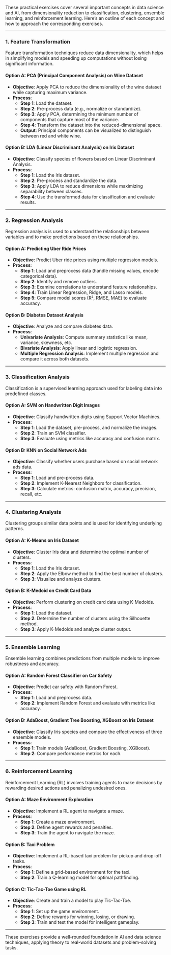 These practical exercises cover several important concepts in data science and AI, from dimensionality reduction to classification, clustering, ensemble learning, and reinforcement learning. Here’s an outline of each concept and how to approach the corresponding exercises.

---

### 1. Feature Transformation
Feature transformation techniques reduce data dimensionality, which helps in simplifying models and speeding up computations without losing significant information.

#### **Option A: PCA (Principal Component Analysis) on Wine Dataset**
- **Objective**: Apply PCA to reduce the dimensionality of the wine dataset while capturing maximum variance.
- **Process**:
  - **Step 1**: Load the dataset.
  - **Step 2**: Pre-process data (e.g., normalize or standardize).
  - **Step 3**: Apply PCA, determining the minimum number of components that capture most of the variance.
  - **Step 4**: Transform the dataset into the reduced-dimensional space.
  - **Output**: Principal components can be visualized to distinguish between red and white wine.

#### **Option B: LDA (Linear Discriminant Analysis) on Iris Dataset**
- **Objective**: Classify species of flowers based on Linear Discriminant Analysis.
- **Process**:
  - **Step 1**: Load the Iris dataset.
  - **Step 2**: Pre-process and standardize the data.
  - **Step 3**: Apply LDA to reduce dimensions while maximizing separability between classes.
  - **Step 4**: Use the transformed data for classification and evaluate results.

---

### 2. Regression Analysis
Regression analysis is used to understand the relationships between variables and to make predictions based on these relationships.

#### **Option A: Predicting Uber Ride Prices**
- **Objective**: Predict Uber ride prices using multiple regression models.
- **Process**:
  - **Step 1**: Load and preprocess data (handle missing values, encode categorical data).
  - **Step 2**: Identify and remove outliers.
  - **Step 3**: Examine correlations to understand feature relationships.
  - **Step 4**: Train Linear Regression, Ridge, and Lasso models.
  - **Step 5**: Compare model scores (R², RMSE, MAE) to evaluate accuracy.

#### **Option B: Diabetes Dataset Analysis**
- **Objective**: Analyze and compare diabetes data.
- **Process**:
  - **Univariate Analysis**: Compute summary statistics like mean, variance, skewness, etc.
  - **Bivariate Analysis**: Apply linear and logistic regression.
  - **Multiple Regression Analysis**: Implement multiple regression and compare it across both datasets.

---

### 3. Classification Analysis
Classification is a supervised learning approach used for labeling data into predefined classes.

#### **Option A: SVM on Handwritten Digit Images**
- **Objective**: Classify handwritten digits using Support Vector Machines.
- **Process**:
  - **Step 1**: Load the dataset, pre-process, and normalize the images.
  - **Step 2**: Train an SVM classifier.
  - **Step 3**: Evaluate using metrics like accuracy and confusion matrix.

#### **Option B: KNN on Social Network Ads**
- **Objective**: Classify whether users purchase based on social network ads data.
- **Process**:
  - **Step 1**: Load and pre-process data.
  - **Step 2**: Implement K-Nearest Neighbors for classification.
  - **Step 3**: Calculate metrics: confusion matrix, accuracy, precision, recall, etc.

---

### 4. Clustering Analysis
Clustering groups similar data points and is used for identifying underlying patterns.

#### **Option A: K-Means on Iris Dataset**
- **Objective**: Cluster Iris data and determine the optimal number of clusters.
- **Process**:
  - **Step 1**: Load the Iris dataset.
  - **Step 2**: Apply the Elbow method to find the best number of clusters.
  - **Step 3**: Visualize and analyze clusters.

#### **Option B: K-Medoid on Credit Card Data**
- **Objective**: Perform clustering on credit card data using K-Medoids.
- **Process**:
  - **Step 1**: Load the dataset.
  - **Step 2**: Determine the number of clusters using the Silhouette method.
  - **Step 3**: Apply K-Medoids and analyze cluster output.

---

### 5. Ensemble Learning
Ensemble learning combines predictions from multiple models to improve robustness and accuracy.

#### **Option A: Random Forest Classifier on Car Safety**
- **Objective**: Predict car safety with Random Forest.
- **Process**:
  - **Step 1**: Load and preprocess data.
  - **Step 2**: Implement Random Forest and evaluate with metrics like accuracy.

#### **Option B: AdaBoost, Gradient Tree Boosting, XGBoost on Iris Dataset**
- **Objective**: Classify Iris species and compare the effectiveness of three ensemble models.
- **Process**:
  - **Step 1**: Train models (AdaBoost, Gradient Boosting, XGBoost).
  - **Step 2**: Compare performance metrics for each.

---

### 6. Reinforcement Learning
Reinforcement Learning (RL) involves training agents to make decisions by rewarding desired actions and penalizing undesired ones.

#### **Option A: Maze Environment Exploration**
- **Objective**: Implement a RL agent to navigate a maze.
- **Process**:
  - **Step 1**: Create a maze environment.
  - **Step 2**: Define agent rewards and penalties.
  - **Step 3**: Train the agent to navigate the maze.

#### **Option B: Taxi Problem**
- **Objective**: Implement a RL-based taxi problem for pickup and drop-off tasks.
- **Process**:
  - **Step 1**: Define a grid-based environment for the taxi.
  - **Step 2**: Train a Q-learning model for optimal pathfinding.

#### **Option C: Tic-Tac-Toe Game using RL**
- **Objective**: Create and train a model to play Tic-Tac-Toe.
- **Process**:
  - **Step 1**: Set up the game environment.
  - **Step 2**: Define rewards for winning, losing, or drawing.
  - **Step 3**: Train and test the model for intelligent gameplay.

---

These exercises provide a well-rounded foundation in AI and data science techniques, applying theory to real-world datasets and problem-solving tasks.
